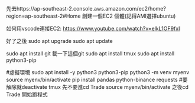 先去https://ap-southeast-2.console.aws.amazon.com/ec2/home?region=ap-southeast-2#Home
創建一個EC2 個體(記得AMI選擇ubuntu)

如何用vscode連接EC2:
https://www.youtube.com/watch?v=elkL1OF9fxI

好了之後
sudo apt upgrade
sudo apt update

sudo apt install git
載一下這個git
sudo apt install tmux
sudo apt install python3-pip

#虛擬環境
sudo apt install -y python3 python3-pip
python3 -m venv myenv
source myenv/bin/activate
pip install pandas python-binance requests
#要解除就deactivate
tmux
先不要進cd Trade
source myenv/bin/activate
之後cd Trade
開始跑程式


